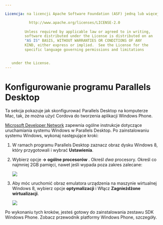 ```yaml
---

Licencja: na licencji Apache Software Foundation (ASF) jedną lub więcej umów licencyjnych współautorów. See the NOTICE file distributed with this work for additional information regarding copyright ownership. The ASF licenses this file to you under the Apache License, Version 2.0 (the "License"); you may not use this file except in compliance with the License. You may obtain a copy of the License at

           http://www.apache.org/licenses/LICENSE-2.0
    
         Unless required by applicable law or agreed to in writing,
         software distributed under the License is distributed on an
         "AS IS" BASIS, WITHOUT WARRANTIES OR CONDITIONS OF ANY
         KIND, either express or implied.  See the License for the
         specific language governing permissions and limitations
    

   under the License.
---
```


# Konfigurowanie programu Parallels Desktop

Ta sekcja pokazuje jak skonfigurować Parallels Desktop na komputerze Mac, tak, że można użyć Cordova do tworzenia aplikacji Windows Phone.

[Microsoft Developer Network][1] zapewnia ogólne instrukcje dotyczące uruchamiania systemu Windows w Parallels Desktop. Po zainstalowaniu systemu Windows, wykonaj następujące kroki:

 [1]: http://msdn.microsoft.com/en-US/library/windows/apps/jj945424

1.  W ramach programu Parallels Desktop zaznacz obraz dysku Windows 8, który przygotowali i wybrać **Ustawienia**.

2.  Wybierz opcje **→ ogólne procesorów** . Określ *dwa* procesory. Określ co najmniej 2GB pamięci, nawet jeśli wypada poza zakres zalecane:
    
    ![][2]

3.  Aby móc uruchomić obraz emulatora urządzenia na maszynie wirtualnej Windows 8, wybierz opcje **optymalizacji** i Włącz **Zagnieżdżone wirtualizacji**.
    
    ![][3]

 [2]: img/guide/platforms/wp8/parallel_cpu_opts.png
 [3]: img/guide/platforms/wp8/parallel_optimize_opts.png

Po wykonaniu tych kroków, jesteś gotowy do zainstalowania zestawu SDK Windows Phone. Zobacz przewodnik platformy Windows Phone, szczegóły.